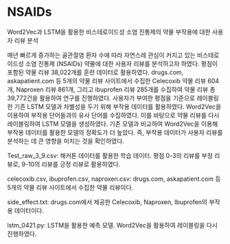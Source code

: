 # NSAIDs
Word2Vec과 LSTM을 활용한 비스테로이드성 소염 진통제의 약물 부작용에 대한 사용자 리뷰 분석

매년 빠르게 증가하는 골관절염 환자 수에 따라 자연스레 관심이 커지고 있는 비스테로이드성 소염 진통제 (NSAIDs) 약물에 대한 사용자 리뷰를 분석하고자 하였다.
평점이 포함된 약물 리뷰 38,022개를 훈련 데이터로 활용하였다.
drugs.com, askapatient.com 등 5개의 약물 리뷰 사이트에서 수집한 Celecoxib 약물 리뷰 604개, Naproxen 리뷰 861개, 그리고 ibuprofen 리뷰 285개를 수집하여 약물 리뷰 총 39,772건을 활용하여 연구를 진행하였다.
사용자가 부여한 평점을 기준으로 레이블링한 기존 LSTM 모델과 차별성을 두기 위해 부작용 데이터를 활용하였다.
Word2Vec을 이용하여 부작용 단어들과의 유사 단어를 수집하였다.
이를 바탕으로 약물 리뷰를 다시 레이블링하여 LSTM 모델을 생성하였다.
기존 모델과 비교하여 Word2Vec을 이용해 부작용 데이터를 활용한 모델의 정확도가 더 높았다.
즉, 부작용 데이터가 사용자 리뷰를 분석하는 데 큰 영향을 미치는 것을 확인하였다.



Test_raw_3_9.csv: 해커톤 데이터를 활용한 학습 데이터. 평점 0-3의 리뷰를 부정 리뷰로, 9-10의 리뷰를 긍정 리뷰로 활용하였다.

celecoxib.csv, ibuprofen.csv, naproxen.csv: drugs.com, askapatient.com 등 5개의 약물 리뷰 사이트에서 수집한 약물 리뷰이다.

side_effect.txt: drugs.com에서 제공한 Celecoxib, Naproxen, Ibuprofen의 부작용 데이터이다.

lstm_0421.py: LSTM을 활용한 예측 모델. Word2Vec을 활용하여 레이블링을 다시 진행하였다.
